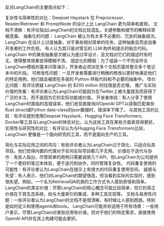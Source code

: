 反对LangChain的主要观点如下：

复杂性与简单性的对比：Deepset Haystack 在 Preprocessor、Reader/Retriever 和 PromptNode 的设计上比 LangChain 更为简单和直观。
文档不清晰：有评论指出LangChain的文档比较混乱，关键参数和细节的解释经常被遗漏。
抽象化的问题：
LangChain 被认为有太多不必要的、冗余的抽象层次。
LangChain 在设计上过度抽象，对于某些相对简单的任务，这种抽象反而会加重开发者的工作负担。
有人认为其只是对常见的 LLM 构件和提示的粘合代码。
LangChain 中的某些抽象层次被认为是过早设计，且文档对它们的描述时有时无，使得整体效果变得模糊不清。
固定化的模板：为了组装一个不完全符合LangChain模板的基本问答演示，开发者必须浏览多个文档页面并整合多个笔记本中的片段。
可修改性问题：一旦开发者需要进行稍微的修改以更好地满足他们的特定用例，他们就会被困在多层的 Python 样板代码和不必要的抽象中。
性价比问题：有评论质疑 LangChain 的 $200 million 的估值是否合理。
推广与实际价值的失衡：有评论者认为LangChain可能因为在Twitter上被大量提及而获得了广泛的关注，而不是因为它的实际功能或价值。
开发者体验：有人分享了使用LangChain时面临的高错误率，他们发现直接询问OpenAI GPT以获取匹配某些Rust struct或Python data-class的json数据时，错误率下降了。
与其他工具的比较：有评论提到使用Deepset Haystack、Hugging Face Transformers、Docker等工具与LangChain的体验对比，认为这些工具在某些方面表现得更好。
实用性与研究性的对比：有评论认为与Hugging Face Transformers比较，LangChain 更像是一个面向研究的工具，而不是面向生产的工具。


简化与实际应用之间的鸿沟：有些评论者认为LangChain过于简化，只适合玩具项目。他们觉得内置的代理对于任何实际项目都几乎无用。
价值在于迭代与协作：有些人指出，尽管简单的用例只需要调用几个API，但LangChain为公司提供了一个更好的笔记本体验，便于迭代和协作，同时管理复杂性。
代码重复使用的可能性：有评论者认为LangChain在提示上有很大的代码重复使用空间。
疑惑与失望：有人表示，他们对LangChain的期望很高，但当看到实际的实现时，感到很失望。例如，一个名为RetrievalQA的类的工作方式令人感到奇怪和简单。
LangChain的真实价值：尽管LangChain的核心概念可能比较简单，但它的真正价值在于其生态系统，如与大量索引的集成、多种工具实现等。
文档与易用性问题：一些评论者认为LangChain的文档不是很清晰，有时候让人感到困惑。特别是如何定义和使用agents和tools。
LangChain可能并非适用于所有场景：一些用户表示，尽管LangChain对某些应用有价值，但对于他们的特定需求，直接使用OpenAI API并在其上构建可能会更好。